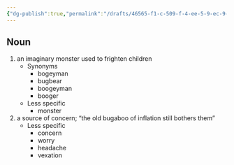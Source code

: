 ```yaml
---
{"dg-publish":true,"permalink":"/drafts/46565-f1-c-509-f-4-ee-5-9-ec-9-c6-ebf-104-ef-0-d/","dgHomeLink":true,"dgPassFrontmatter":false}
---
```




## Noun

1. an imaginary monster used to frighten children
	- Synonyms
		- bogeyman
		- bugbear
		- boogeyman
		- booger
	- Less specific
		- monster
2. a source of concern; “the old bugaboo of inflation still bothers them”
	- Less specific
		- concern
		- worry
		- headache
		- vexation